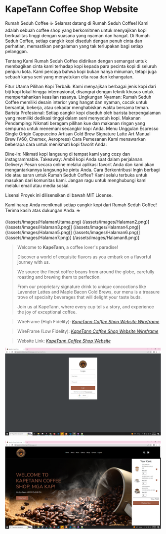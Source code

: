 # KapeTann Coffee Shop Website

Rumah Seduh Coffee ☕️
Selamat datang di Rumah Seduh Coffee! Kami adalah sebuah coffee shop yang berkomitmen untuk menyajikan kopi berkualitas tinggi dengan suasana yang nyaman dan hangat. Di Rumah Seduh Coffee, setiap cangkir kopi diseduh dengan penuh cinta dan perhatian, memastikan pengalaman yang tak terlupakan bagi setiap pelanggan.

Tentang Kami
Rumah Seduh Coffee didirikan dengan semangat untuk membagikan cinta kami terhadap kopi kepada para pecinta kopi di seluruh penjuru kota. Kami percaya bahwa kopi bukan hanya minuman, tetapi juga sebuah karya seni yang menyatukan cita rasa dan kehangatan.

Fitur Utama
Pilihan Kopi Terbaik: Kami menyajikan berbagai jenis kopi dari biji kopi lokal hingga internasional, disangrai dengan teknik khusus untuk mempertahankan keaslian rasanya.
Lingkungan Nyaman: Rumah Seduh Coffee memiliki desain interior yang hangat dan nyaman, cocok untuk bersantai, bekerja, atau sekadar menghabiskan waktu bersama teman.
Barista Profesional: Setiap cangkir kopi diseduh oleh barista berpengalaman yang memiliki dedikasi tinggi dalam seni menyeduh kopi.
Makanan Pendamping: Nikmati beragam pilihan kue dan makanan ringan yang sempurna untuk menemani secangkir kopi Anda.
Menu Unggulan
Espresso Single Origin
Cappuccino Artisan
Cold Brew Signature
Latte Art
Manual Brew (V60, Chemex, Aeropress)
Cara Pemesanan
Kami menawarkan beberapa cara untuk menikmati kopi favorit Anda:

Dine-In: Nikmati kopi langsung di tempat kami yang cozy dan instagrammable.
Takeaway: Ambil kopi Anda saat dalam perjalanan.
Delivery: Pesan secara online melalui aplikasi favorit Anda dan kami akan mengantarkannya langsung ke pintu Anda.
Cara Berkontribusi
Ingin berbagi ide atau saran untuk Rumah Seduh Coffee? Kami selalu terbuka untuk masukan dari komunitas kami. Jangan ragu untuk menghubungi kami melalui email atau media sosial.

Lisensi
Proyek ini dilisensikan di bawah MIT License.

Kami harap Anda menikmati setiap cangkir kopi dari Rumah Seduh Coffee! Terima kasih atas dukungan Anda. ☕

(/assets/images/HalamanUtama.png)
(/assets/images/Halaman2.png)]
(/assets/images/Halaman3.png)]
(/assets/images/Halaman4.png)]
(/assets/images/Halaman5.png)]
(/assets/images/Halaman6.png)]
(/assets/images/Halaman7.png)]
(/assets/images/Halaman8.png)]

> Welcome to **KapeTann**, a coffee lover's paradise!
>
> Discover a world of exquisite flavors as you embark on a flavorful journey with us.
>
> We source the finest coffee beans from around the globe, carefully roasting and brewing them to perfection.
>
> From our proprietary signature drink to unique concoctions like Lavender Lattes and Maple Bacon Cold Brews, our menu is a treasure trove of specialty beverages that will delight your taste buds.
>
> Join us at KapeTann, where every cup tells a story, and experience the joy of exceptional coffee.

> WireFrame (High Fidelity): _[KapeTann Coffee Shop Website Wireframe](https://www.figma.com/file/77vsdTFufqsMQj03VRtIGc/KapeTann-High-Fidelity?t=LsyLSC9FSRG4u7TC-1)_

> WireFrame (Low Fidelity): _[KapeTann Coffee Shop Website Wireframe](https://www.figma.com/file/NDQNu5CHehVBkNVGnLvztt/KapeTann-Low-Fidelity?t=LsyLSC9FSRG4u7TC-1)_

> Website Link: _[KapeTann Coffee Shop Website](https://kapetanncoffeeshop.infinityfreeapp.com/)_

[![kapeTann Login Page](/assets/images/login.PNG)](https://kapetanncoffeeshop.infinityfreeapp.com/)

[![kapeTann Home Page](/assets/images/BrewVoyage%20Home%20Page.PNG)](https://kapetanncoffeeshop.infinityfreeapp.com/)
